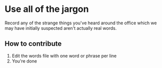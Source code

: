 # Use all of the jargon

Record any of the strange things you've heard around the office which we may have initially suspected aren't actually real words.


## How to contribute
1. Edit the words file with one word or phrase per line
2. You're done
